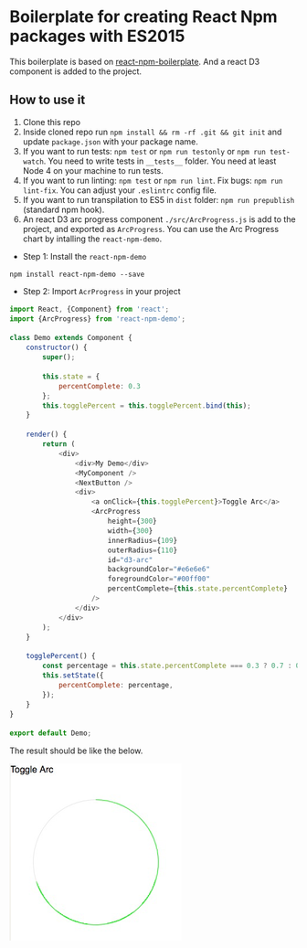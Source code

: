 # Boilerplate for creating React Npm packages with ES2015

This boilerplate is based on [react-npm-boilerplate](https://github.com/juliancwirko/react-npm-boilerplate). And a react D3 component is added to the project.

## How to use it

1. Clone this repo
2. Inside cloned repo run `npm install && rm -rf .git && git init` and update `package.json` with your package name.
3. If you want to run tests: `npm test` or `npm run testonly` or `npm run test-watch`. You need to write tests in `__tests__` folder. You need at least Node 4 on your machine to run tests.
4. If you want to run linting: `npm test` or `npm run lint`. Fix bugs: `npm run lint-fix`. You can adjust your `.eslintrc` config file.
5. If you want to run transpilation to ES5 in `dist` folder: `npm run prepublish` (standard npm hook).
6. An react D3 arc progress component `./src/ArcProgress.js` is add to the project, and exported as `ArcProgress`. You can use the Arc Progress chart by intalling the `react-npm-demo`.

* Step 1: Install the `react-npm-demo`

```console
npm install react-npm-demo --save
```

* Step 2: Import `AcrProgress` in your project

```Javascript
import React, {Component} from 'react';
import {ArcProgress} from 'react-npm-demo';

class Demo extends Component {
    constructor() {
        super();

        this.state = {
            percentComplete: 0.3
        };
        this.togglePercent = this.togglePercent.bind(this);
    }

    render() {
        return (
            <div>
                <div>My Demo</div>
                <MyComponent />
                <NextButton />
                <div>
                    <a onClick={this.togglePercent}>Toggle Arc</a>
                    <ArcProgress
                        height={300}
                        width={300}
                        innerRadius={109}
                        outerRadius={110}
                        id="d3-arc"
                        backgroundColor="#e6e6e6"
                        foregroundColor="#00ff00"
                        percentComplete={this.state.percentComplete}
                    />
                </div>
            </div>
        );
    }

    togglePercent() {
        const percentage = this.state.percentComplete === 0.3 ? 0.7 : 0.3;
        this.setState({
            percentComplete: percentage,
        });
    }
}

export default Demo;
```

The result should be like the below.

![](https://raw.githubusercontent.com/husm/react-npm-demo/master/demo/assets/ArcProgress.png)

